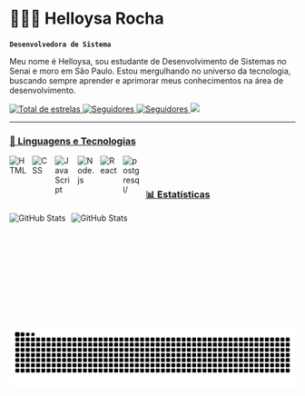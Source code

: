 # 👩🏻‍💻 Helloysa Rocha

**`Desenvolvedora de Sistema`**


Meu nome é Helloysa, sou estudante de Desenvolvimento de Sistemas no Senai e moro em São Paulo. Estou mergulhando no universo da tecnologia, buscando sempre aprender e aprimorar meus conhecimentos na área de desenvolvimento.

<p align="left">
    </a> 
    <a href="https://github.com/Helozinha1?tab=repositories&sort=stargazers">
        <img 
            alt="Total de estrelas" 
            title="Total de estrelas GitHub" 
            src="https://custom-icon-badges.demolab.com/github/stars/helozinha1?color=55960c&style=for-the-badge&labelColor=488207&logo=star&label=estrelas"
    </a>
    <a href="https://github.com/helozinha1?tab=followers">
        <img 
            alt="Seguidores" 
            title="Me siga no GitHub" 
            src="https://custom-icon-badges.demolab.com/github/followers/helozinha1?color=236ad3&labelColor=1155ba&style=for-the-badge&logo=github&label=Seguidores&logoColor=white"
    </a>
        <a href="https://www.linkedin.com/in/helloysa-rocha-dos-santos-16872034b">
        <img 
            alt="Seguidores" 
            title="Me siga no Linkedin" 
             <img src="https://img.shields.io/badge/linkedin-%230077B5.svg?style=for-the-badge&logo=linkedin&logoColor=white">
    </a>
        <a href = "mailto:helowzx@gmail.com">
        <img
             <img  src="https://img.shields.io/badge/-Gmail-%23333?style=for-the-badge&logo=gmail&logoColor=white" target="_blank">

</p>



---


### 🤖 Linguagens e Tecnologias

<img 
    align="left" 
    alt="HTML"
    title="HTML" 
    width="30px" 
    style="padding-right: 10px;" 
    src="https://cdn.jsdelivr.net/gh/devicons/devicon@latest/icons/html5/html5-original.svg" 
/>
<img 
    align="left" 
    alt="CSS" 
    title="CSS"
    width="30px" 
    style="padding-right: 10px;" 
    src="https://cdn.jsdelivr.net/gh/devicons/devicon@latest/icons/css3/css3-original.svg" 
/>
<img 
    align="left" 
    alt="JavaScript" 
    title="JavaScript"
    width="30px" 
    style="padding-right: 10px;" 
    src="https://cdn.jsdelivr.net/gh/devicons/devicon@latest/icons/javascript/javascript-original.svg" 
/>
<img 
    align="left" 
    alt="Node.js" 
    title="Node.js"
    width="30px" 
    style="padding-right: 10px;" 
    src="https://cdn.jsdelivr.net/gh/devicons/devicon/icons/nodejs/nodejs-original.svg"
   /> 
   <img 
    align="left" 
    alt="React" 
    title="React"
    width="30px" 
    style="padding-right: 10px;" 
    src="https://cdn.jsdelivr.net/gh/devicons/devicon/icons/react/react-original.svg"
    />
    <img 
    align="left" 
    alt="postgresql/" 
    title="postgresql"
    width="30px" 
    style="padding-right: 10px;" 
    src="https://cdn.jsdelivr.net/gh/devicons/devicon/icons/postgresql/postgresql-original.svg"
    />

<br/>
<br/>

### 📊 Estatísticas

<p>
  <img 
    align="left" 
    alt="GitHub Stats" 
    height="200" 
    style="padding-right: 10px;" 
    src= "https://github-readme-stats.vercel.app/api?username=helozinha&show_icons=true&hide=contribs,prs&cache_seconds=86400&theme=radical"
  />

<img 
      align="left" 
      alt="GitHub Stats" 
      height="200" 
      src="https://github-readme-stats.vercel.app/api/top-langs/?username=helozinha1&theme=tokyonight&layout=compact&custom_title=Tecnologias&langs_count=9" 
  />

</p>
<picture align="center">
  <source media="(prefers-color-scheme: dark)" srcset="https://raw.githubusercontent.com/helozinha1/helozinha1/output/github-contribution-grid-snake-dark.svg">
  <source media="(prefers-color-scheme: light)" srcset="https://raw.githubusercontent.com/helozinha1/helozinha1/output/github-contribution-grid-snake-dark.svg">
  <img align="center" alt="github contribution grid snake animation" src="https://raw.githubusercontent.com/helozinha1/helozinha1/output/github-contribution-grid-snake.svg">
</picture>
